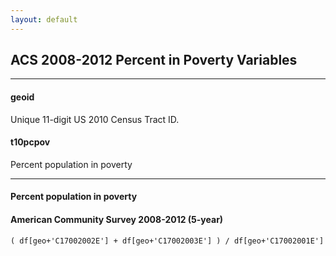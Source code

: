 ```yaml
---
layout: default
---
```


## ACS 2008-2012 Percent in Poverty Variables

---

#### **geoid**
Unique 11-digit US 2010 Census Tract ID.


#### **t10pcpov**
Percent population in poverty

---

#### Percent population in poverty 
#### American Community Survey 2008-2012 (5-year)	( df[geo+'C17002002E'] + df[geo+'C17002003E'] ) / df[geo+'C17002001E']